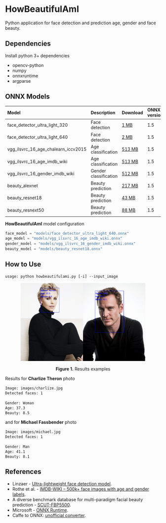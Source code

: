 # HowBeautifulAmI
Python application for face detection and prediction age, gender and face beauty.

## Dependencies
Install python 3+ dependencies
- opencv-python  
- numpy  
- onnxruntime  
- argparse

## ONNX Models
| Model | Description | Download | ONNX version | Opset version | Dataset |
|:-------------|:--------------|:--------------|:--------------|:--------------|:--------------|
| face_detector_ultra_light_320 | Face detection | [1 MB](https://drive.google.com/file/d/1VfCqZgSFW7alMUfzxCnEH8r_NunOrqF2/view?usp=sharing)| 1.5 | 5 | Widerface |
| face_detector_ultra_light_640 | Face detection | [2 MB](https://drive.google.com/file/d/16NfgL14WXYT2LPQiBYpOr42m-pqkeaaI/view?usp=sharing)| 1.5 | 5 | Widerface |
| vgg_ilsvrc_16_age_chalearn_iccv2015 | Age classification | [513 MB](https://drive.google.com/file/d/1V75U1kUJ0udBLs6bg3lGqBk3ym8q9guV/view?usp=sharing) | 1.5 | 5 | ChaLearn LAP 2015 |
| vgg_ilsvrc_16_age_imdb_wiki | Age classification | [513 MB](https://drive.google.com/file/d/1ECle8EvsXiIid_vMa1_vwMJk6abhzrPF/view?usp=sharing)| 1.5 | 5 | IMDB-WIKI |
| vgg_ilsvrc_16_gender_imdb_wiki | Gender classification | [512 MB](https://drive.google.com/file/d/1epLM5ghucLcnGZg-NCIf1r16lotN004I/view?usp=sharing)| 1.5 | 5 | IMDB-WIKI |
| beauty_alexnet | Beauty prediction | [217 MB](https://drive.google.com/file/d/1uXoP3XDx8s5oyo6VszOnG9qU_1P9Pik-/view?usp=sharing)| 1.5 | 5 | SCUT-FBP5500 |
| beauty_resnet18 | Beauty prediction | [43 MB](https://drive.google.com/file/d/1gFGDBdKdiW1LWHMiPLMx6Tt9Y_0l7sOM/view?usp=sharing)| 1.5 | 5 | SCUT-FBP5500 |
| beauty_resnext50 | Beauty prediction | [88 MB](https://drive.google.com/file/d/1gR8Rr6BcH1BlC_gRVbeou7oxJRQ4-wWK/view?usp=sharing)| 1.5 | 5 | SCUT-FBP5500 |

**HowBeautifulAmI** model configuration
```python
face_model = "models/face_detector_ultra_light_640.onnx"
age_model = "models/vgg_ilsvrc_16_age_imdb_wiki.onnx"
gender_model = "models/vgg_ilsvrc_16_gender_imdb_wiki.onnx"
beauty_model = "models/beauty_resnet18.onnx"
```

## How to Use
```
usage: python howbeautifulami.py [-i] --input_image
```
<p align="center"><img width="40%" src="examples/charlize.jpg"/><img width="40%" src="examples/michael.jpg"/></p>   
<p align="center"><b>Figure 1.</b> Results examples</p>  

Results for **Charlize Theron** photo
```
Image: images/charlize.jpg
Detected faces: 1

Gender: Woman
Age: 37.3
Beauty: 8.5
```
and for **Michael Fassbender** photo
```
Image: images/michael.jpg
Detected faces: 1

Gender: Man
Age: 41.1
Beauty: 8.1
```

## References
* Linzaer - [Ultra-lightweight face detection model](https://github.com/Linzaer/Ultra-Light-Fast-Generic-Face-Detector-1MB).
* Rothe et al. - [IMDB-WIKI – 500k+ face images with age and gender labels](https://data.vision.ee.ethz.ch/cvl/rrothe/imdb-wiki/).
* A diverse benchmark database for multi-paradigm facial beauty prediction - [SCUT-FBP5500](https://github.com/HCIILAB/SCUT-FBP5500-Database-Release).
* Microsoft - [ONNX Runtime](https://github.com/microsoft/onnxruntime).
* Caffe to ONNX: [unofficial converter](https://github.com/asiryan/caffe-onnx).
